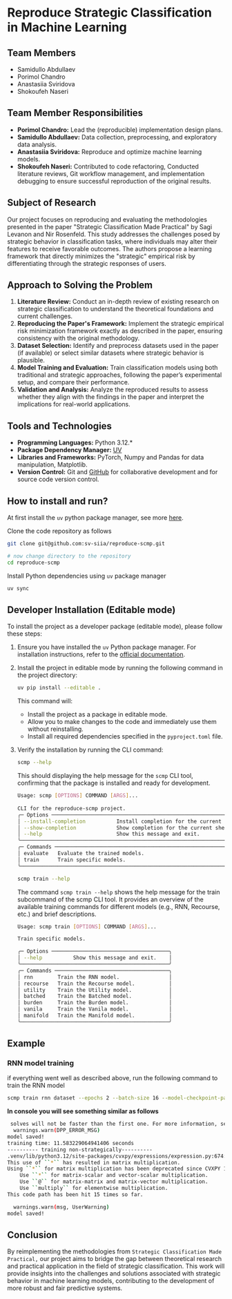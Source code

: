 # Reproduce Strategic Classification in Machine Learning

## Team Members

- Samidullo Abdullaev
- Porimol Chandro
- Anastasiia Sviridova
- Shokoufeh Naseri

## Team Member Responsibilities

- **Porimol Chandro:** Lead the (reproducible) implementation design plans.
- **Samidullo Abdullaev:** Data collection, preprocessing, and exploratory data analysis.
- **Anastasiia Sviridova:** Reproduce and optimize machine learning models.
- **Shokoufeh Naseri:** Contributed to code refactoring, Conducted literature reviews, Git workflow management, and implementation debugging to ensure successful reproduction of the original results.

## Subject of Research

Our project focuses on reproducing and evaluating the methodologies presented in the paper "Strategic Classification Made Practical" by Sagi Levanon and Nir Rosenfeld. This study addresses the challenges posed by strategic behavior in classification tasks, where individuals may alter their features to receive favorable outcomes. The authors propose a learning framework that directly minimizes the "strategic" empirical risk by differentiating through the strategic responses of users.

## Approach to Solving the Problem

1. **Literature Review:** Conduct an in-depth review of existing research on strategic classification to understand the theoretical foundations and current challenges.
2. **Reproducing the Paper's Framework:** Implement the strategic empirical risk minimization framework exactly as described in the paper, ensuring consistency with the original methodology.
3. **Dataset Selection:** Identify and preprocess datasets used in the paper (if available) or select similar datasets where strategic behavior is plausible.
4. **Model Training and Evaluation:** Train classification models using both traditional and strategic approaches, following the paper’s experimental setup, and compare their performance.
5. **Validation and Analysis:** Analyze the reproduced results to assess whether they align with the findings in the paper and interpret the implications for real-world applications.

## Tools and Technologies

- **Programming Languages:** Python 3.12.*
- **Package Dependency Manager:** [UV](https://docs.astral.sh/uv/)
- **Libraries and Frameworks:** PyTorch, Numpy and Pandas for data manipulation, Matplotlib.
- **Version Control:** Git and [GitHub](https://github.com/sv-siia/reproduce-scmp) for collaborative development and for source code version control.

## How to install and run?

At first install the `uv` python package manager, see more [here](https://docs.astral.sh/uv/getting-started/installation/).

Clone the code repository as follows

```bash
git clone git@github.com:sv-siia/reproduce-scmp.git

# now change directory to the repository
cd reproduce-scmp
```

Install Python dependencies using `uv` package manager

```bash
uv sync
```

## Developer Installation (Editable mode)

To install the project as a developer package (editable mode), please follow these steps:

1. Ensure you have installed the `uv` Python package manager. For installation instructions, refer to the [official documentation](https://docs.astral.sh/uv/getting-started/installation/).

2. Install the project in editable mode by running the following command in the project directory:

   ```bash
   uv pip install --editable .
   ```

   This command will:
   - Install the project as a package in editable mode.
   - Allow you to make changes to the code and immediately use them without reinstalling.
   - Install all required dependencies specified in the `pyproject.toml` file.

3. Verify the installation by running the CLI command:

   ```bash
   scmp --help
   ```

   This should displaying the help message for the `scmp` CLI tool, confirming that the package is installed and ready for development.

   ```bash
   Usage: scmp [OPTIONS] COMMAND [ARGS]... 
                                   
   CLI for the reproduce-scmp project.                                                                                                                                                                                                                                                             
   ╭─ Options ─────────────────────────────────────────────────────────────────────────────────────────────────────────────────╮
   │ --install-completion          Install completion for the current shell.                                                   │
   │ --show-completion             Show completion for the current shell, to copy it or customize the installation.            │
   │ --help                        Show this message and exit.                                                                 │
   ╰───────────────────────────────────────────────────────────────────────────────────────────────────────────────────────────╯
   ╭─ Commands ────────────────────────────────────────────────────────────────────────────────────────────────────────────────╮
   │ evaluate   Evaluate the trained models.                                                                                   │
   │ train      Train specific models.                                                                                         │
   ╰───────────────────────────────────────────────────────────────────────────────────────────────────────────────────────────╯
   ```

   ```bash
   scmp train --help
   ```

   The command `scmp train --help` shows the help message for the train subcommand of the scmp CLI tool. It provides an overview of the available training commands for different models (e.g., RNN, Recourse, etc.) and brief descriptions.

   ```bash
   Usage: scmp train [OPTIONS] COMMAND [ARGS]...
   
   Train specific models.
   
   ╭─ Options ──────────────────────────────────────╮
   │ --help          Show this message and exit.    │
   ╰────────────────────────────────────────────────╯
   ╭─ Commands ─────────────────────────────────────╮
   │ rnn        Train the RNN model.                │
   │ recourse   Train the Recourse model.           │
   │ utility    Train the Utility model.            │
   │ batched    Train the Batched model.            │
   │ burden     Train the Burden model.             │
   │ vanila     Train the Vanila model.             │
   │ manifold   Train the Manifold model.           │
   ╰────────────────────────────────────────────────╯
   ```

## Example

### RNN model training

if everything went well as described above, run the following command to train the RNN model

```bash
scmp train rnn dataset --epochs 2 --batch-size 16 --model-checkpoint-path models/rnn
```

**In console you will see something similar as follows**

```bash
 solves will not be faster than the first one. For more information, see the documentation on Disciplined Parametrized Programming, at https://www.cvxpy.org/tutorial/dpp/index.html
  warnings.warn(DPP_ERROR_MSG)
model saved!
training time: 11.583229064941406 seconds
---------- training non-strategically----------
.venv/lib/python3.12/site-packages/cvxpy/expressions/expression.py:674: UserWarning: 
This use of ``*`` has resulted in matrix multiplication.
Using ``*`` for matrix multiplication has been deprecated since CVXPY 1.1.
    Use ``*`` for matrix-scalar and vector-scalar multiplication.
    Use ``@`` for matrix-matrix and matrix-vector multiplication.
    Use ``multiply`` for elementwise multiplication.
This code path has been hit 15 times so far.

  warnings.warn(msg, UserWarning)
model saved!
```

## Conclusion

By reimplementing the methodologies from `Strategic Classification Made Practical,` our project aims to bridge the gap between theoretical research and practical application in the field of strategic classification. This work will provide insights into the challenges and solutions associated with strategic behavior in machine learning models, contributing to the development of more robust and fair predictive systems.
